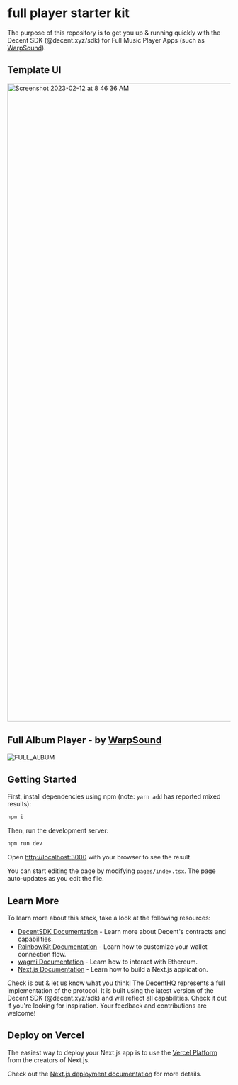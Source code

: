 # full player starter kit

The purpose of this repository is to get you up & running quickly with the Decent SDK (@decent.xyz/sdk) for Full Music Player Apps (such as [WarpSound](https://warpsound.gitbook.io/nft-music-player-template/nft-music-player-template/what-is-the-nft-music-player-template)).

## Template UI
<img width="1440" alt="Screenshot 2023-02-12 at 8 46 36 AM" src="https://user-images.githubusercontent.com/23249402/218309039-4e892853-65d8-4f69-af1a-1ea1067c4322.png">


## Full Album Player - by [WarpSound](https://warpsound.gitbook.io/nft-music-player-template/nft-music-player-template/what-is-the-nft-music-player-template)
![FULL_ALBUM](https://user-images.githubusercontent.com/23249402/215785742-277b4a80-c264-4e65-af8e-7e2e9ec6d72c.gif)

## Getting Started

First, install dependencies using npm (note: `yarn add` has reported mixed results):

```bash
npm i
```

Then, run the development server:

```bash
npm run dev
```

Open [http://localhost:3000](http://localhost:3000) with your browser to see the result.

You can start editing the page by modifying `pages/index.tsx`. The page auto-updates as you edit the file.

## Learn More

To learn more about this stack, take a look at the following resources:

- [DecentSDK Documentation](https://docs.decent.xyz) - Learn more about Decent's contracts and capabilities.
- [RainbowKit Documentation](https://rainbowkit.com) - Learn how to customize your wallet connection flow.
- [wagmi Documentation](https://wagmi.sh) - Learn how to interact with Ethereum.
- [Next.js Documentation](https://nextjs.org/docs) - Learn how to build a Next.js application.

Check is out & let us know what you think! The [DecentHQ](https://hq.decent.xyz) represents a full implementation of the protocol. It is built using the latest version of the Decent SDK (@decent.xyz/sdk) and will reflect all capabilities. Check it out if you're looking for inspiration. Your feedback and contributions are welcome!

## Deploy on Vercel

The easiest way to deploy your Next.js app is to use the [Vercel Platform](https://vercel.com/new?utm_medium=default-template&filter=next.js&utm_source=create-next-app&utm_campaign=create-next-app-readme) from the creators of Next.js.

Check out the [Next.js deployment documentation](https://nextjs.org/docs/deployment) for more details.
